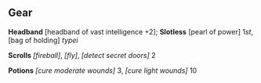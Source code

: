 ## **Gear**

**Headband** [headband of vast intelligence +2];
**Slotless** [pearl of power] $1st$, [bag of holding] $type i$

**Scrolls** *[fireball]*, *[fly]*, *[detect secret doors]* $2$

**Potions** *[cure moderate wounds]* $3$, *[cure light wounds]* $10$
